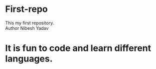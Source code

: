 
# First-repo
This my first repository.
<br>
Author Nibesh Yadav
<h1> It is fun to code and learn different languages.</h1>
